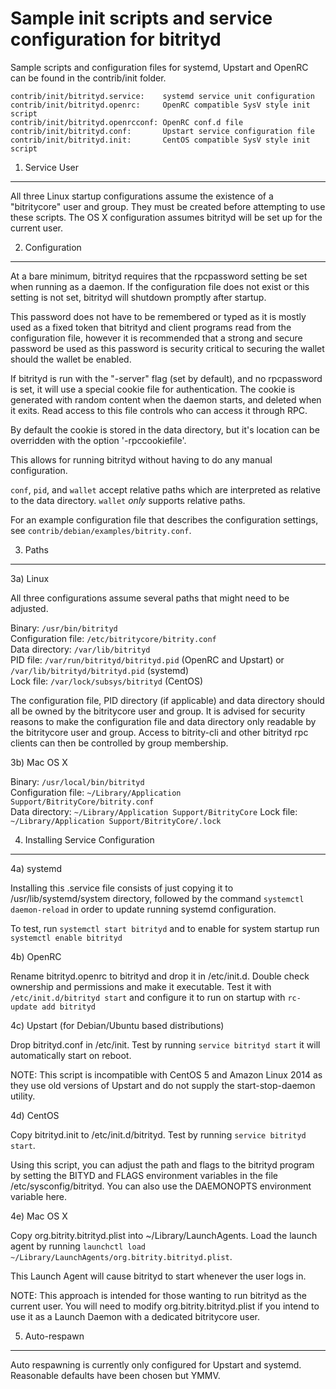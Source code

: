 Sample init scripts and service configuration for bitrityd
==========================================================

Sample scripts and configuration files for systemd, Upstart and OpenRC
can be found in the contrib/init folder.

    contrib/init/bitrityd.service:    systemd service unit configuration
    contrib/init/bitrityd.openrc:     OpenRC compatible SysV style init script
    contrib/init/bitrityd.openrcconf: OpenRC conf.d file
    contrib/init/bitrityd.conf:       Upstart service configuration file
    contrib/init/bitrityd.init:       CentOS compatible SysV style init script

1. Service User
---------------------------------

All three Linux startup configurations assume the existence of a "bitritycore" user
and group.  They must be created before attempting to use these scripts.
The OS X configuration assumes bitrityd will be set up for the current user.

2. Configuration
---------------------------------

At a bare minimum, bitrityd requires that the rpcpassword setting be set
when running as a daemon.  If the configuration file does not exist or this
setting is not set, bitrityd will shutdown promptly after startup.

This password does not have to be remembered or typed as it is mostly used
as a fixed token that bitrityd and client programs read from the configuration
file, however it is recommended that a strong and secure password be used
as this password is security critical to securing the wallet should the
wallet be enabled.

If bitrityd is run with the "-server" flag (set by default), and no rpcpassword is set,
it will use a special cookie file for authentication. The cookie is generated with random
content when the daemon starts, and deleted when it exits. Read access to this file
controls who can access it through RPC.

By default the cookie is stored in the data directory, but it's location can be overridden
with the option '-rpccookiefile'.

This allows for running bitrityd without having to do any manual configuration.

`conf`, `pid`, and `wallet` accept relative paths which are interpreted as
relative to the data directory. `wallet` *only* supports relative paths.

For an example configuration file that describes the configuration settings,
see `contrib/debian/examples/bitrity.conf`.

3. Paths
---------------------------------

3a) Linux

All three configurations assume several paths that might need to be adjusted.

Binary:              `/usr/bin/bitrityd`  
Configuration file:  `/etc/bitritycore/bitrity.conf`  
Data directory:      `/var/lib/bitrityd`  
PID file:            `/var/run/bitrityd/bitrityd.pid` (OpenRC and Upstart) or `/var/lib/bitrityd/bitrityd.pid` (systemd)  
Lock file:           `/var/lock/subsys/bitrityd` (CentOS)  

The configuration file, PID directory (if applicable) and data directory
should all be owned by the bitritycore user and group.  It is advised for security
reasons to make the configuration file and data directory only readable by the
bitritycore user and group.  Access to bitrity-cli and other bitrityd rpc clients
can then be controlled by group membership.

3b) Mac OS X

Binary:              `/usr/local/bin/bitrityd`  
Configuration file:  `~/Library/Application Support/BitrityCore/bitrity.conf`  
Data directory:      `~/Library/Application Support/BitrityCore`
Lock file:           `~/Library/Application Support/BitrityCore/.lock`

4. Installing Service Configuration
-----------------------------------

4a) systemd

Installing this .service file consists of just copying it to
/usr/lib/systemd/system directory, followed by the command
`systemctl daemon-reload` in order to update running systemd configuration.

To test, run `systemctl start bitrityd` and to enable for system startup run
`systemctl enable bitrityd`

4b) OpenRC

Rename bitrityd.openrc to bitrityd and drop it in /etc/init.d.  Double
check ownership and permissions and make it executable.  Test it with
`/etc/init.d/bitrityd start` and configure it to run on startup with
`rc-update add bitrityd`

4c) Upstart (for Debian/Ubuntu based distributions)

Drop bitrityd.conf in /etc/init.  Test by running `service bitrityd start`
it will automatically start on reboot.

NOTE: This script is incompatible with CentOS 5 and Amazon Linux 2014 as they
use old versions of Upstart and do not supply the start-stop-daemon utility.

4d) CentOS

Copy bitrityd.init to /etc/init.d/bitrityd. Test by running `service bitrityd start`.

Using this script, you can adjust the path and flags to the bitrityd program by
setting the BITYD and FLAGS environment variables in the file
/etc/sysconfig/bitrityd. You can also use the DAEMONOPTS environment variable here.

4e) Mac OS X

Copy org.bitrity.bitrityd.plist into ~/Library/LaunchAgents. Load the launch agent by
running `launchctl load ~/Library/LaunchAgents/org.bitrity.bitrityd.plist`.

This Launch Agent will cause bitrityd to start whenever the user logs in.

NOTE: This approach is intended for those wanting to run bitrityd as the current user.
You will need to modify org.bitrity.bitrityd.plist if you intend to use it as a
Launch Daemon with a dedicated bitritycore user.

5. Auto-respawn
-----------------------------------

Auto respawning is currently only configured for Upstart and systemd.
Reasonable defaults have been chosen but YMMV.
